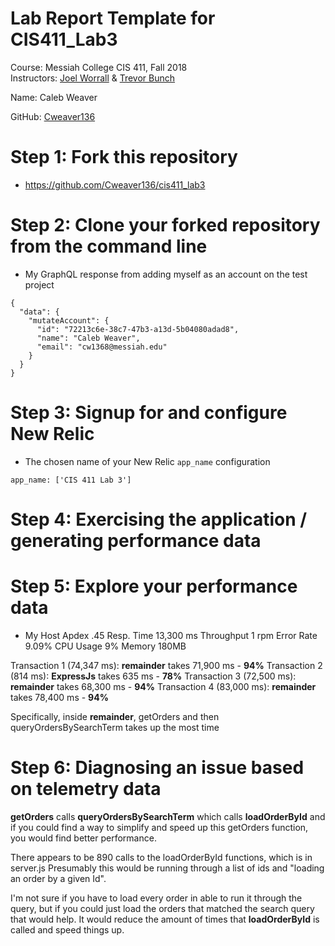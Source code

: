# Lab Report Template for CIS411_Lab3
Course: Messiah College CIS 411, Fall 2018<br/>
Instructors: [Joel Worrall](https://github.com/tangollama) & [Trevor Bunch](https://github.com/trevordbunch)<br/>

Name: Caleb Weaver<br/>

GitHub: [Cweaver136](https://github.com/Cweaver136)<br/>

# Step 1: Fork this repository
- https://github.com/Cweaver136/cis411_lab3

# Step 2: Clone your forked repository from the command line
- My GraphQL response from adding myself as an account on the test project
```
{
  "data": {
    "mutateAccount": {
      "id": "72213c6e-38c7-47b3-a13d-5b04080adad8",
      "name": "Caleb Weaver",
      "email": "cw1368@messiah.edu"
    }
  }
}
```

# Step 3: Signup for and configure New Relic
- The chosen name of your New Relic ```app_name``` configuration
```
app_name: ['CIS 411 Lab 3']
```

# Step 4: Exercising the application / generating performance data

# Step 5: Explore your performance data

- My Host
Apdex .45
Resp. Time 13,300 ms
Throughput 1 rpm
Error Rate 9.09%
CPU Usage 9%
Memory 180MB

Transaction 1 (74,347 ms): **remainder** takes 71,900 ms - **94%**
Transaction 2 (814 ms): **ExpressJs** takes 635 ms - **78%**
Transaction 3 (72,500 ms): **remainder** takes 68,300 ms - **94%**
Transaction 4 (83,000 ms): **remainder** takes 78,400 ms - **94%**

Specifically, inside **remainder**, getOrders and then queryOrdersBySearchTerm takes up the most time

# Step 6: Diagnosing an issue based on telemetry data

**getOrders** calls **queryOrdersBySearchTerm** which calls **loadOrderById** and if you could find a way to simplify and speed up this getOrders function, you would find better performance.

There appears to be 890 calls to the loadOrderById functions, which is in server.js Presumably this would be running through a list of ids and "loading an order by a given Id". 

I'm not sure if you have to load every order in able to run it through the query, but if you could just load the orders that matched the search query that would help. It would reduce the amount of times that **loadOrderById** is called and speed things up.